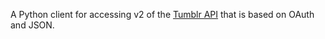 A Python client for accessing v2 of the [Tumblr API][1] that is based on OAuth
and JSON.

[1]: http://www.tumblr.com/docs/en/api/v2
